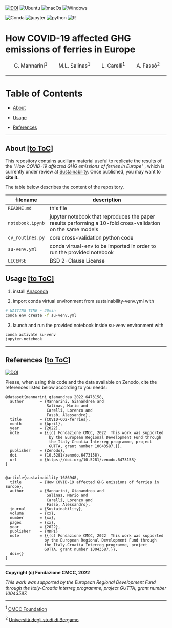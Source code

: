 [![DOI](https://zenodo.org/badge/DOI/10.5281/zenodo.6473158.svg)](https://doi.org/10.5281/zenodo.6473158)
![Ubuntu](https://img.shields.io/badge/Linux-passed-green)
![macOs](https://img.shields.io/badge/MacOs-passed-green)
![Windows](https://img.shields.io/badge/Windows-passed-green)

![Conda](https://img.shields.io/badge/conda-342B029.svg?&style=for-the-badge&logo=anaconda&logoColor=white)
![jupyter](https://img.shields.io/badge/Jupyter-F37626.svg?&style=for-the-badge&logo=Jupyter&logoColor=white)
![python](https://img.shields.io/badge/Python-FFD43B?style=for-the-badge&logo=python&logoColor=blue)
![R](https://img.shields.io/badge/R-276DC3?style=for-the-badge&logo=r&logoColor=white)

# How COVID-19 affected GHG emissions of ferries in Europe
<table>
<thead>
  <tr>
    <td><a href="https://orcid.org/0000-0001-9205-7765" target='_blank'><img width=15 src="https://upload.wikimedia.org/wikipedia/commons/0/06/ORCID_iD.svg"></a> G. Mannarini<sup>1</sup></td>
    <td><a href="https://orcid.org/0000-0002-4045-4790" target='_blank'><img width=15 src="https://upload.wikimedia.org/wikipedia/commons/0/06/ORCID_iD.svg"></a> M.L. Salinas<sup>1</sup></td>
    <td><a href="https://orcid.org/0000-0003-4259-3505" target='_blank'><img width=15 src="https://upload.wikimedia.org/wikipedia/commons/0/06/ORCID_iD.svg"></a> L. Carelli<sup>1</sup></td>
    <td><a href="https://orcid.org/0000-0001-5132-9488" target='_blank'><img width=15 src="https://upload.wikimedia.org/wikipedia/commons/0/06/ORCID_iD.svg"></a>   A. Fassò<sup>2</sup></td>
  </tr>
</thead>
</table>

---

<a id='toc' name='toc'></a>
# Table of Contents

 - [About](#about)
 
 - [Usage](#usage)

 - [References](#ref)

---

<a id='about' name='about'></a>
## About [[to ToC]](#toc)

This repository contains auxiliary material useful to replicate the results of the *"How COVID-19 affected GHG emissions of ferries in Europe"*
, which is currently under review at [Sustainability](https://www.mdpi.com/journal/sustainability). Once published, you may want to **cite it.**

The table below describes the content of the repository.

| filename       | description                                                                                                 |
|----------------|-------------------------------------------------------------------------------------------------------------|
| `README.md`     | this file                                                                                                   |
| `notebook.ipynb` | jupyter notebook that reproduces the paper results performing a 10-fold cross-validation on the same models |
| `cv_routines.py` | core cross-validation python code                                                                           |
| `su-venv.yml`    | conda virtual-env to be imported in order to run the provided notebook                                      |
| `LICENSE`    | BSD 2-Clause License                               |

<a id='usage' name='usage'></a>
## Usage [[to ToC]](#toc)
  
  1. install [Anaconda](https://www.anaconda.com/products/distribution)
  
  2. import conda virtual environment from sustainability-venv.yml with
  ```bash
  # WAITING TIME ~ 20min
  conda env create -f su-venv.yml
  ```
  
  3. launch and run the provided notebook inside su-venv environment with
  ```bash
  conda activate su-venv  
  jupyter-notebook
  ```

---

<a id='ref' name='ref'></a>
## References [[to ToC]](#toc)

[![DOI](https://zenodo.org/badge/DOI/10.5281/zenodo.6473158.svg)](https://doi.org/10.5281/zenodo.6473158)

Please, when using this code and the data available on Zenodo, cite the references listed below according to you needs:

```
@dataset{mannarini_gianandrea_2022_6473158,
  author       = {Mannarini, Gianandrea and
                  Salinas, Mario and
                  Carelli, Lorenzo and
                  Fassò, Alessandro},
  title        = {COVID-CO2-ferries},
  month        = {April},
  year         = {2022},
  note         = {{(c) Fondazione CMCC, 2022  This work was supported 
                   by the European Regional Development Fund through
                   the Italy-Croatia Interreg programme, project
                   GUTTA, grant number 10043587.}},
  publisher    = {Zenodo},
  doi          = {10.5281/zenodo.6473158},
  url          = {https://doi.org/10.5281/zenodo.6473158}
}


@article{sustainability-1686948,
  title        = {How COVID-19 affected GHG emissions of ferries in Europe},
  author       = {Mannarini, Gianandrea and
                  Salinas, Mario and
                  Carelli, Lorenzo and
                  Fassò, Alessandro},
  journal      = {Sustainability},
  volume       = {xx},
  number       = {xx},
  pages        = {xx},
  year         = {2022},
  publisher    = {MDPI}
  note         = {{(c) Fondazione CMCC, 2022  This work was supported 
                 by the European Regional Development Fund through
                 the Italy-Croatia Interreg programme, project
                 GUTTA, grant number 10043587.}},
  doi={}
}

```

---
**Copyright (c) Fondazione CMCC, 2022**

*This work was supported by the European Regional Development Fund through the Italy-Croatia Interreg programme, project GUTTA, grant number 10043587.*

---

<sup>1</sup> [CMCC Foundation](http://www.cmcc.it)

<sup>2</sup> [Università degli studi di Bergamo](http://www.unibg.it)
